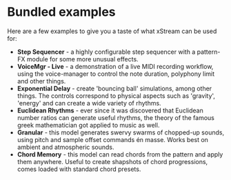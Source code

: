 # Bundled examples

Here are a few examples to give you a taste of what xStream can be used for:

* **Step Sequencer** - a highly configurable step sequencer with a pattern-FX module for some more unusual effects.  
* **VoiceMgr - Live** - a demonstration of a live MIDI recording workflow, using the voice-manager to control the note duration, polyphony limit and other things.  
* **Exponential Delay** - create 'bouncing ball' simulations, among other things. The controls correspond to physical aspects such as 'gravity', 'energy' and can create a wide variety of rhythms.      
* **Euclidean Rhythms** - ever since it was discovered that Euclidean number ratios can generate useful rhythms, the theory of the famous greek mathematician got applied to music as well.      
* **Granular** - this model generates swervy swarms of chopped-up sounds, using pitch and sample offset commands én masse. Works best on ambient and atmospheric sounds.
* **Chord Memory** - this model can read chords from the pattern and apply them anywhere. Useful to create shapshots of chord progressions, comes loaded with standard chord presets.       


